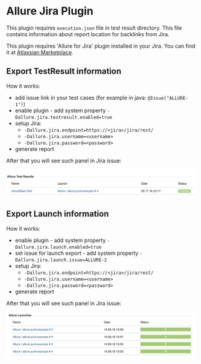 # Allure Jira Plugin

This plugin requires `execution.json` file in test result directory. 
This file contains information about report location for backlinks from Jira.

This plugin requires 'Allure for Jira' plugin installed in your Jira. 
You can find it at [Atlassian Marketplace](https://marketplace.atlassian.com).   

## Export TestResult information

How it works:
* add issue link in your test cases (for example in java: `@Issue("ALLURE-1")`)
* enable plugin - add system property `-Dallure.jira.testresult.enabled=true`
* setup Jira: 
  * `-Dallure.jira.endpoint=https://<jira>/jira/rest/`
  * `-Dallure.jira.username=<username>`
  * `-Dallure.jira.password=<password>`
* generate report  

After that you will see such panel in Jira issue:

![TestResult Panel](img/testresult.png)

## Export Launch information

How it works:
* enable plugin - add system property `-Dallure.jira.launch.enabled=true`
* set issue for launch export - add system property `-Dallure.jira.launch.issue=ALLURE-2`
* setup Jira: 
  * `-Dallure.jira.endpoint=https://<jira>/jira/rest/`
  * `-Dallure.jira.username=<username>`
  * `-Dallure.jira.password=<password>`
* generate report  

After that you will see such panel in Jira issue:

![Launches Panel](img/launches.png)
